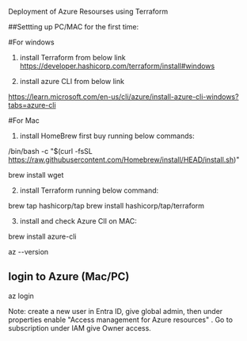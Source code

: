 Deployment of Azure Resourses using Terraform

##Settting up PC/MAC for the first time:

#For windows

1. install Terraform from below link
https://developer.hashicorp.com/terraform/install#windows

2. install azure CLI from below link

https://learn.microsoft.com/en-us/cli/azure/install-azure-cli-windows?tabs=azure-cli

#For Mac

1. install HomeBrew first buy running below commands:

/bin/bash -c "$(curl -fsSL https://raw.githubusercontent.com/Homebrew/install/HEAD/install.sh)"

brew install wget

2. install Terraform running below command:

brew tap hashicorp/tap
brew install hashicorp/tap/terraform

3. install and check Azure ClI on MAC:

brew install azure-cli

az --version

## login to Azure (Mac/PC)

az login

Note: create a new user in Entra ID, give global admin, then under properties enable "Access management for Azure resources" . Go to subscription under IAM give Owner access.


